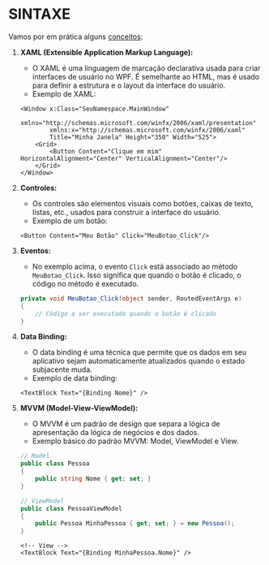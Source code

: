 # SINTAXE
Vamos por em prática alguns [conceitos](./README.md):

1. **XAML (Extensible Application Markup Language):**
   - O XAML é uma linguagem de marcação declarativa usada para criar interfaces de usuário no WPF. É semelhante ao HTML, mas é usado para definir a estrutura e o layout da interface do usuário.
   - Exemplo de XAML:

    ```xaml
    <Window x:Class="SeuNamespace.MainWindow"
            xmlns="http://schemas.microsoft.com/winfx/2006/xaml/presentation"
            xmlns:x="http://schemas.microsoft.com/winfx/2006/xaml"
            Title="Minha Janela" Height="350" Width="525">
        <Grid>
            <Button Content="Clique em mim" HorizontalAlignment="Center" VerticalAlignment="Center"/>
        </Grid>
    </Window>
    ```

2. **Controles:**
   - Os controles são elementos visuais como botões, caixas de texto, listas, etc., usados para construir a interface do usuário.
   - Exemplo de um botão:

    ```xaml
    <Button Content="Meu Botão" Click="MeuBotao_Click"/>
    ```

3. **Eventos:**
   - No exemplo acima, o evento `Click` está associado ao método `MeuBotao_Click`. Isso significa que quando o botão é clicado, o código no método é executado.

    ```csharp
    private void MeuBotao_Click(object sender, RoutedEventArgs e)
    {
        // Código a ser executado quando o botão é clicado
    }
    ```

4. **Data Binding:**
   - O data binding é uma técnica que permite que os dados em seu aplicativo sejam automaticamente atualizados quando o estado subjacente muda.
   - Exemplo de data binding:

    ```xaml
    <TextBlock Text="{Binding Nome}" />
    ```

5. **MVVM (Model-View-ViewModel):**
   - O MVVM é um padrão de design que separa a lógica de apresentação da lógica de negócios e dos dados.
   - Exemplo básico do padrão MVVM: Model, ViewModel e View.

    ```csharp
    // Model
    public class Pessoa
    {
        public string Nome { get; set; }
    }

    // ViewModel
    public class PessoaViewModel
    {
        public Pessoa MinhaPessoa { get; set; } = new Pessoa();
    }
    ```

    ```xaml
    <!-- View -->
    <TextBlock Text="{Binding MinhaPessoa.Nome}" />
    ```